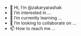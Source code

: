 - 👋 Hi, I’m @zakaryarashak
- 👀 I’m interested in ...
- 🌱 I’m currently learning ...
- 💞️ I’m looking to collaborate on ...
- 📫 How to reach me ...

<!---
zakaryarashak/zakaryarashak is a ✨ special ✨ repository because its `README.md` (this file) appears on your GitHub profile.
You can click the Preview link to take a look at your changes.
--->
